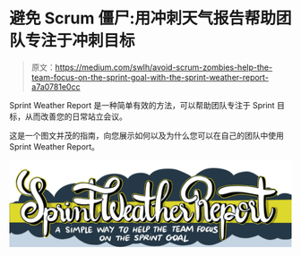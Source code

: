 # 避免 Scrum 僵尸:用冲刺天气报告帮助团队专注于冲刺目标

> 原文：<https://medium.com/swlh/avoid-scrum-zombies-help-the-team-focus-on-the-sprint-goal-with-the-sprint-weather-report-a7a0781e0cc>

Sprint Weather Report 是一种简单有效的方法，可以帮助团队专注于 Sprint 目标，从而改善您的日常站立会议。

这是一个图文并茂的指南，向您展示如何以及为什么您可以在自己的团队中使用 Sprint Weather Report。

![](img/bc7020b47afcffe2078cee0adcee2008.png)